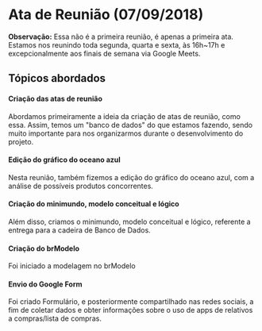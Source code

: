 # Ata de Reunião (07/09/2018)

**Observação:** Essa não é a primeira reunião, é apenas a primeira ata. Estamos
nos reunindo toda segunda, quarta e sexta, às 16h~17h e excepcionalmente aos finais
de semana via Google Meets.

## Tópicos abordados

#### Criação das atas de reunião
Abordamos primeiramente a ideia da criação de atas de reunião, como essa. Assim, temos um "banco de dados" do que estamos fazendo, sendo muito importante para nos organizarmos durante o desenvolvimento do projeto.

#### Edição do gráfico do oceano azul
Nesta reunião, também fizemos a edição do gráfico do oceano azul, com a análise de possíveis produtos concorrentes.

#### Criação do minimundo, modelo conceitual e lógico
Além disso, criamos o minimundo, modelo conceitual e lógico, referente a entrega para a cadeira de Banco de Dados.

#### Criação do brModelo
Foi iniciado a modelagem no brModelo

#### Envio do Google Form
Foi criado Formulário, e posteriormente compartilhado nas redes sociais, a fim de coletar dados e obter informações sobre o uso de apps de relativos a compras/lista de compras.
